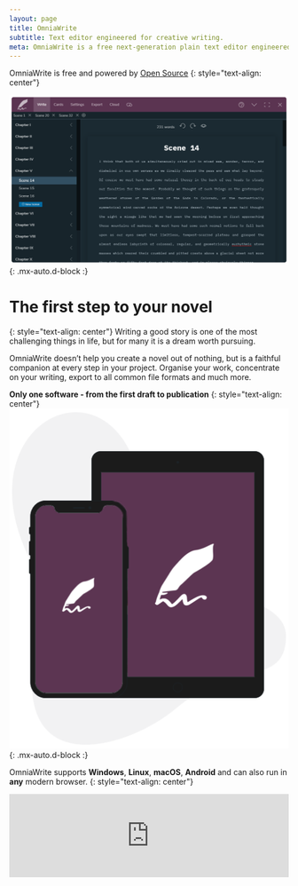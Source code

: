 ```yaml
---
layout: page
title: OmniaWrite
subtitle: Text editor engineered for creative writing.
meta: OmniaWrite is a free next-generation plain text editor engineered for creative writing. It is perfect for writing novels, lyrics, poems, essays, drafts and screenplays.
---
```


OmniaWrite is free and powered by [Open Source](https://github.com/TorstenDittmann/OmniaWrite)
{: style="text-align: center"}

![OmniaWrite](/assets/img/home-screenshot.png){: .mx-auto.d-block :}

# The first step to your novel
{: style="text-align: center"}
Writing a good story is one of the most challenging things in life, but for many it is a dream worth pursuing.

OmniaWrite doesn’t help you create a novel out of nothing, but is a faithful companion at every step in your project. Organise your work, concentrate on your writing, export to all common file formats and much more.

**Only one software - from the first draft to publication**
{: style="text-align: center"}
![Anywhere](/assets/img/home-anywhere.png){: .mx-auto.d-block :}

OmniaWrite supports **Windows**, **Linux**, **macOS**, **Android** and can also run in **any** modern browser.
{: style="text-align: center"}

<iframe class="mj-w-res-iframe" frameborder="0" scrolling="no" marginheight="0" marginwidth="0" src="https://app.mailjet.com/widget/iframe/4RaZ/EAs" width="100%"></iframe>
<script type="text/javascript" src="https://app.mailjet.com/statics/js/iframeResizer.min.js"></script>
